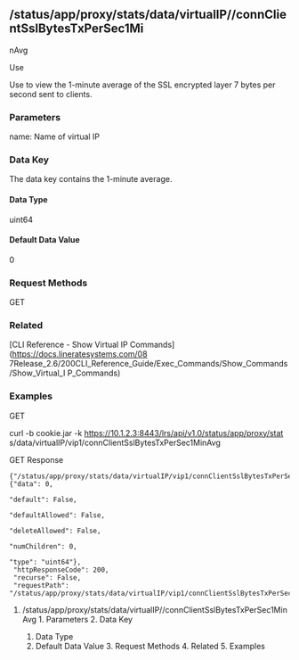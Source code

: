 ## /status/app/proxy/stats/data/virtualIP/<name>/connClientSslBytesTxPerSec1Mi
nAvg

Use

Use to view the 1-minute average of the SSL encrypted layer 7 bytes per second
sent to clients.

### Parameters

name: Name of virtual IP

### Data Key

The data key contains the 1-minute average.

#### Data Type

uint64

#### Default Data Value

0

### Request Methods

GET

### Related

[CLI Reference - Show Virtual IP Commands](https://docs.lineratesystems.com/08
7Release_2.6/200CLI_Reference_Guide/Exec_Commands/Show_Commands/Show_Virtual_I
P_Commands)

### Examples

GET

curl -b cookie.jar -k https://10.1.2.3:8443/lrs/api/v1.0/status/app/proxy/stat
s/data/virtualIP/vip1/connClientSslBytesTxPerSec1MinAvg

GET Response

    
    
    {"/status/app/proxy/stats/data/virtualIP/vip1/connClientSslBytesTxPerSec1MinAvg": {"data": 0,
                                                                                          "default": False,
                                                                                          "defaultAllowed": False,
                                                                                          "deleteAllowed": False,
                                                                                          "numChildren": 0,
                                                                                          "type": "uint64"},
     "httpResponseCode": 200,
     "recurse": False,
     "requestPath": "/status/app/proxy/stats/data/virtualIP/vip1/connClientSslBytesTxPerSec1MinAvg"}
    

  1. /status/app/proxy/stats/data/virtualIP/<name>/connClientSslBytesTxPerSec1MinAvg
    1. Parameters
    2. Data Key
      1. Data Type
      2. Default Data Value
    3. Request Methods
    4. Related
    5. Examples

